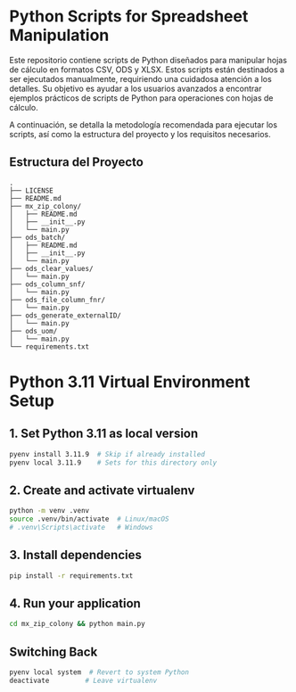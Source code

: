 # Python Scripts for Spreadsheet Manipulation

Este repositorio contiene scripts de Python diseñados para manipular hojas de cálculo en formatos CSV, ODS y XLSX. Estos scripts están destinados a ser ejecutados manualmente, requiriendo una cuidadosa atención a los detalles. Su objetivo es ayudar a los usuarios avanzados a encontrar ejemplos prácticos de scripts de Python para operaciones con hojas de cálculo.

A continuación, se detalla la metodología recomendada para ejecutar los scripts, así como la estructura del proyecto y los requisitos necesarios.

## Estructura del Proyecto

```
.
├── LICENSE
├── README.md
├── mx_zip_colony/
│   ├── README.md
│   ├── __init__.py
│   └── main.py
├── ods_batch/
│   ├── README.md
│   ├── __init__.py
│   └── main.py
├── ods_clear_values/
│   └── main.py
├── ods_column_snf/
│   └── main.py
├── ods_file_column_fnr/
│   └── main.py
├── ods_generate_externalID/
│   └── main.py
├── ods_uom/
│   └── main.py
└── requirements.txt
```

# Python 3.11 Virtual Environment Setup

## 1. Set Python 3.11 as local version
```bash
pyenv install 3.11.9  # Skip if already installed
pyenv local 3.11.9    # Sets for this directory only
```

## 2. Create and activate virtualenv
```bash
python -m venv .venv
source .venv/bin/activate  # Linux/macOS
# .venv\Scripts\activate   # Windows
```

## 3. Install dependencies
```bash
pip install -r requirements.txt
```

## 4. Run your application
```bash
cd mx_zip_colony && python main.py
```

## Switching Back
```bash
pyenv local system  # Revert to system Python
deactivate         # Leave virtualenv
```
